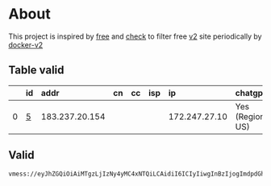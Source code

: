 
# About

This project is inspired by [free](https://github.com/freefq/free) and [check](https://github.com/yeahwu/check) to filter free [v2](https://github.com/v2fly/v2ray-core) site periodically by [docker-v2](https://hub.docker.com/r/v2ray/official)

    

## Table valid
|    | id                 | addr           | cn   | cc   | isp   | ip            | chatgpt          |
|---:|:-------------------|:---------------|:-----|:-----|:------|:--------------|:-----------------|
|  0 | [5](config/5.json) | 183.237.20.154 |      |      |       | 172.247.27.10 | Yes (Region: US) |

## Valid
```
vmess://eyJhZGQiOiAiMTgzLjIzNy4yMC4xNTQiLCAidiI6ICIyIiwgInBzIjogImdpdGh1Yi5jb20vZnJlZWZxIC0gXHU1ZTdmXHU0ZTFjXHU3NzAxXHU3OWZiXHU1MmE4IDUiLCAicG9ydCI6IDQwMDk1LCAiaWQiOiAiNDE4MDQ4YWYtYTI5My00Yjk5LTliMGMtOThjYTM1ODBkZDI0IiwgImFpZCI6ICI2NCIsICJuZXQiOiAidGNwIiwgInR5cGUiOiAiIiwgImhvc3QiOiAiIiwgInBhdGgiOiAiLyIsICJ0bHMiOiAiIn0=
```

